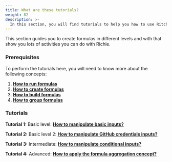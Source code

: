 ```yaml
---
title: What are these tutorials? 
weight: 82
description: >-
  In this section, you will find tutorials to help you how to use Ritchie.
---
```



This section guides you to create formulas in different levels and with that show you lots of activities you can do with Richie.

### Prerequisites
To perform the tutorials here, you will need to know more about the following concepts:

1. [**How to run formulas**](/formulas/run-formula/)
2. [**How to create formulas**](/formulas/create-formulas/)
3. [**How to build formulas**](/formulas/build-formulas/)
4. [**How to group formulas**](/formulas/group-formulas/)

### Tutorials


**Tutorial 1:** Basic level: [**How to manipulate basic inputs?**](/tutorials/manipulate-inputs/) 

**Tutorial 2:** Basic level 2: [**How to manipulate GitHub credentials inputs?**](/tutorials/use-github-credentials/) 

**Tutorial 3:** Intermediate: [**How to manipulate conditional inputs?**](/tutorials/conditional-inputs/)  

**Tutorial 4:** Advanced: [**How to apply the formula aggregation concept?**](/tutorials/group-a-formula/)  


